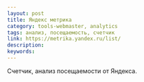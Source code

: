```yaml
---
layout: post
title: Яндекс метрика
category: tools-webmaster, analytics
tags: анализ, посещаемость, счетчик
link: https://metrika.yandex.ru/list/
description:
keywords:
---
```


<p>Счетчик, анализ посещаемости от Яндекса.</p>
